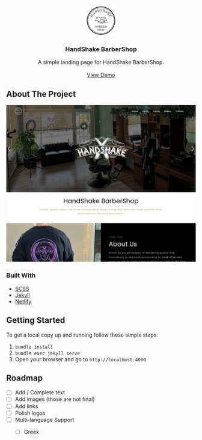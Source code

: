 <div align="center">
  <a href="https://handshakebarber.shop/">
    <img src="./images/logo.webp" alt="Logo" height="80">
  </a>

  <h3 align="center">HandShake BarberShop</h3>

  <p align="center">
    A simple landing page for HandShake BarberShop.
    <br />
    <br />
    <a href="https://handshakebarber.shop/">View Demo</a>
  </p>
</div>

<!-- ABOUT THE PROJECT -->
## About The Project

![Handshake BarberShop](./images/screenshot-01.png)

### Built With

* [SCSS](https://sass-lang.com/)
* [Jekyll](https://jekyllrb.com/)
* [Netlify](https://www.netlify.com/)

<!-- GETTING STARTED -->
## Getting Started

To get a local copy up and running follow these simple steps.
1. ```bundle install```
2. ```bundle exec jekyll serve```
3. Open your browser and go to ```http://localhost:4000```

<!-- ROADMAP -->
## Roadmap

- [ ] Add / Complete text
- [ ] Add images (those are not final)
- [ ] Add links
- [ ] Polish logos
- [ ] Multi-language Support
    - [ ] Greek

